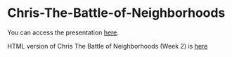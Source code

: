 # Chris-The-Battle-of-Neighborhoods

You can access the presentation [here](https://docs.google.com/presentation/d/e/2PACX-1vQRMI-yWbwoGkUjy4lwrMnNaRBT6-YgfBiVv8AUi4-jvNxWSLlpElAZAD5zYqm_3JFLy4Gki-vH8Rq4/pub?start=true&loop=false&delayms=3000).

HTML version of Chris The Battle of Neighborhoods (Week 2) is [here](https://drive.google.com/file/d/1MGYUfkMzxE61hI1ZADa-677YAiEIIVr-/view?usp=sharing)
